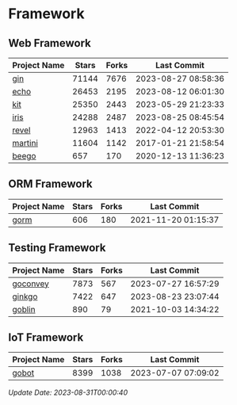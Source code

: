 # Framework

## Web Framework
| Project Name | Stars | Forks | Last Commit |
| ------------ | ----- | ----- | ----------- |
| [gin](https://github.com/gin-gonic/gin) | 71144 | 7676 | 2023-08-27 08:58:36 |
| [echo](https://github.com/labstack/echo) | 26453 | 2195 | 2023-08-12 06:01:30 |
| [kit](https://github.com/go-kit/kit) | 25350 | 2443 | 2023-05-29 21:23:33 |
| [iris](https://github.com/kataras/iris) | 24288 | 2487 | 2023-08-25 08:45:54 |
| [revel](https://github.com/revel/revel) | 12963 | 1413 | 2022-04-12 20:53:30 |
| [martini](https://github.com/go-martini/martini) | 11604 | 1142 | 2017-01-21 21:58:54 |
| [beego](https://github.com/astaxie/beego) | 657 | 170 | 2020-12-13 11:36:23 |

## ORM Framework
| Project Name | Stars | Forks | Last Commit |
| ------------ | ----- | ----- | ----------- |
| [gorm](https://github.com/jinzhu/gorm) | 606 | 180 | 2021-11-20 01:15:37 |

## Testing Framework
| Project Name | Stars | Forks | Last Commit |
| ------------ | ----- | ----- | ----------- |
| [goconvey](https://github.com/smartystreets/goconvey) | 7873 | 567 | 2023-07-27 16:57:29 |
| [ginkgo](https://github.com/onsi/ginkgo) | 7422 | 647 | 2023-08-23 23:07:44 |
| [goblin](https://github.com/franela/goblin) | 890 | 79 | 2021-10-03 14:34:22 |

## IoT Framework
| Project Name | Stars | Forks | Last Commit |
| ------------ | ----- | ----- | ----------- |
| [gobot](https://github.com/hybridgroup/gobot) | 8399 | 1038 | 2023-07-07 07:09:02 |

*Update Date: 2023-08-31T00:00:40*